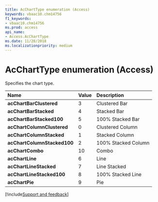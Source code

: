 ```yaml
---
title: AcChartType enumeration (Access)
keywords: vbaac10.chm14756
f1_keywords:
- vbaac10.chm14756
ms.prod: access
api_name:
- Access.AcChartType
ms.date: 11/28/2018
ms.localizationpriority: medium
---
```



# AcChartType enumeration (Access)

Specifies the chart type.

|Name|Value|Description|
|:-----|:-----|:-----|
|**acChartBarClustered**|3|Clustered Bar|
|**acChartBarStacked**|4|Stacked Bar|
|**acChartBarStacked100**|5|100% Stacked Bar|
|**acChartColumnClustered**|0|Clustered Column|
|**acChartColumnStacked**|1|Stacked Column|
|**acChartColumnStacked100**|2|100% Stacked Column|
|**acChartCombo**|10|Combo|
|**acChartLine**|6|Line|
|**acChartLineStacked**|7|Line Stacked|
|**acChartLineStacked100**|8|100% Stacked Line|
|**acChartPie**|9|Pie|

[!include[Support and feedback](~/includes/feedback-boilerplate.md)]